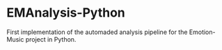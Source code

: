 # EMAnalysis-Python
First implementation of the automaded analysis pipeline for the Emotion-Music project in Python.
